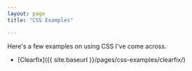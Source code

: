```yaml
---
layout: page
title: "CSS Examples"

---
```


Here's a few examples on using CSS I've come across.

* [Clearfix]({{ site.baseurl }}/pages/css-examples/clearfix/)
